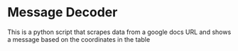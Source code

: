# Message Decoder

This is a python script that scrapes data from a google docs URL
and shows a message based on the coordinates in the table

